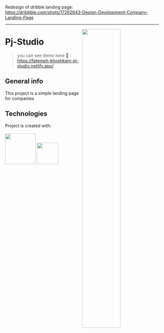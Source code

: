 Redesign of dribble landing page:
<br>
https://dribbble.com/shots/17262643-Design-Development-Company-Landing-Page 
<hr>
<img align="right" width="50%" src="https://user-images.githubusercontent.com/30217552/172683320-18dc999f-b4e5-417a-bb46-45eef29e17df.png">

# Pj-Studio
> you can see demo here :eyes: :  https://fatemeh-khoshkam-pj-studio.netlify.app/

## General info
This project is a simple landing page for companies
<br>

## Technologies
Project is created with:
<br>
<br>
<img width="100" src="https://user-images.githubusercontent.com/25181517/117447535-f00a3a00-af3d-11eb-89bf-45aaf56dbaf1.png">
<img width="70" src="https://user-images.githubusercontent.com/25181517/117447663-0fa16280-af3e-11eb-8677-bcf8e4f8e298.png">&nbsp;&nbsp;&nbsp;
